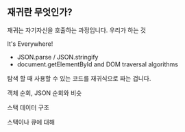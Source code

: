 ## 재귀란 무엇인가?

재귀는 자기자신을 호출하는 과정입니다. 우리가 하는 것

It's Everywhere!

* JSON.parse / JSON.stringify
* document.getElementById and DOM traversal algorithms


탐색 할 때 사용할 수 있는 코드를 재귀식으로 짜는 겁니다.

객체 순회, JSON 순회와 비슷

스택 데이터 구조

스택이나 큐에 대해


